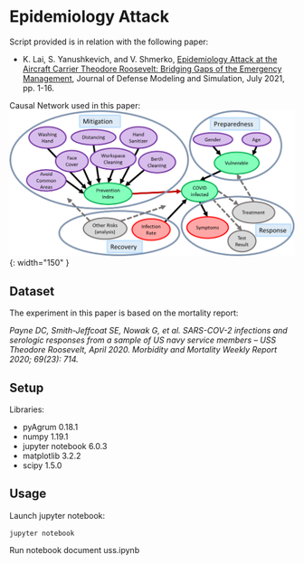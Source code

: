 # Epidemiology Attack

Script provided is in relation with the following paper:

- K. Lai, S. Yanushkevich, and V. Shmerko, [Epidemiology Attack at the Aircraft Carrier Theodore Roosevelt: Bridging Gaps of the Emergency Management](https://journals.sagepub.com/doi/10.1177/15485129211028659), Journal of Defense Modeling and Simulation, July 2021, pp. 1-16.

Causal Network used in this paper:
![](bn.png){: width="150" }

## Dataset
The experiment in this paper is based on the mortality report:
 
*Payne DC, Smith-Jeffcoat SE, Nowak G, et al. SARS-COV-2 infections and serologic responses from a sample of US navy service members – USS Theodore Roosevelt, April 2020. Morbidity and Mortality Weekly Report 2020; 69(23): 714.*

## Setup
Libraries:
- pyAgrum 0.18.1
- numpy 1.19.1
- jupyter notebook 6.0.3 
- matplotlib 3.2.2
- scipy 1.5.0

## Usage
Launch jupyter notebook:
```
jupyter notebook 
```

Run notebook document uss.ipynb
